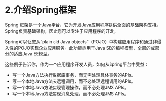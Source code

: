 # 2.介绍Spring框架

Spring 框架是一个Java平台，它为开发Java应用程序提供全面的基础架构支持。Spring负责基础架构，因此您可以专注于应用程序的开发。

Spring可以让您从“plain old Java objects”（POJO）中构建应用程序和通过非侵入性的POJO实现企业应用服务。此功能适用于Java SE的编程模型，全部的或部分的适应Java EE模型。

这些例子告诉你，作为一个应用程序开发人员，如何从Spring平台中受益：

* 写一个Java方法执行数据库事务，而无需处理具体事务的APIs。
* 写一个本地Java方法去远程调用，而不必处理远程调用的APIs。
* 写一个本地Java方法实现管理操作，而不必处理JMX APIs。
* 写一个本地Java方法实现消息处理，而不必处理JMS APIs。



